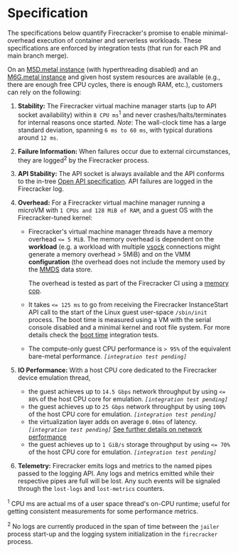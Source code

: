 # Specification

The specifications below quantify Firecracker's promise to enable
minimal-overhead execution of container and serverless workloads. These
specifications are enforced by integration tests (that run for each PR and main
branch merge).

On an [M5D.metal instance][1] (with hyperthreading disabled) and an [M6G.metal
instance][2] and given host system resources are available (e.g., there are
enough free CPU cycles, there is enough RAM, etc.), customers can rely on the
following:

1. **Stability:** The Firecracker virtual machine manager starts (up to API
   socket availability) within `8 CPU ms`<sup>1</sup> and never
   crashes/halts/terminates for internal reasons once started. _Note_: The
   wall-clock time has a large standard deviation, spanning `6 ms to 60 ms`,
   with typical durations around `12 ms`.
1. **Failure Information:** When failures occur due to external circumstances,
   they are logged<sup>2</sup> by the Firecracker process.
1. **API Stability:** The API socket is always available and the API conforms to
   the in-tree
   [Open API specification](src/firecracker/swagger/firecracker.yaml). API
   failures are logged in the Firecracker log.
1. **Overhead:** For a Firecracker virtual machine manager running a microVM
   with `1 CPUs and 128 MiB of RAM`, and a guest OS with the Firecracker-tuned
   kernel:

   - Firecracker's virtual machine manager threads have a memory overhead
     `<= 5 MiB`. The memory overhead is dependent on the **workload** (e.g. a
     workload with multiple [vsock](docs/vsock.md) connections might generate a
     memory overhead > 5MiB) and on the VMM **configuration** (the overhead does
     not include the memory used by the [MMDS](docs/mmds/mmds-design.md) data
     store.

     The overhead is tested as part of the Firecracker CI using a
     [memory cop](tests/host_tools/memory.py).

   - It takes `<= 125 ms` to go from receiving the Firecracker InstanceStart API
     call to the start of the Linux guest user-space `/sbin/init` process. The
     boot time is measured using a VM with the serial console disabled and a
     minimal kernel and root file system. For more details check the
     [boot time](tests/integration_tests/performance/test_boottime.py)
     integration tests.
   - The compute-only guest CPU performance is `> 95%` of the equivalent
     bare-metal performance. _`[integration test pending]`_

1. **IO Performance:** With a host CPU core dedicated to the Firecracker device
   emulation thread,
   - the guest achieves up to `14.5 Gbps` network throughput by using `<= 80%`
     of the host CPU core for emulation. _`[integration test pending]`_
   - the guest achieves up to `25 Gbps` network throughput by using `100%` of
     the host CPU core for emulation. _`[integration test pending]`_
   - the virtualization layer adds on average `0.06ms` of latency.
     _`[integration test pending]`_
     [See further details on network performance](docs/network-performance.md)
   - the guest achieves up to `1 GiB/s` storage throughput by using `<= 70%` of
     the host CPU core for emulation. _`[integration test pending]`_
1. **Telemetry:** Firecracker emits logs and metrics to the named pipes passed
   to the logging API. Any logs and metrics emitted while their respective pipes
   are full will be lost. Any such events will be signaled through the
   `lost-logs` and `lost-metrics` counters.

[1]: https://aws.amazon.com/ec2/instance-types/m5/
[2]: https://aws.amazon.com/ec2/instance-types/m6/

<sup>1</sup> CPU ms are actual ms of a user space thread's on-CPU runtime;
useful for getting consistent measurements for some performance metrics.

<sup>2</sup> No logs are currently produced in the span of time between the
`jailer` process start-up and the logging system initialization in the
`firecracker` process.
